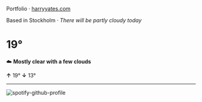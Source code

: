 Portfolio · [harryyates.com](https://harryyates.com)

<!-- WEATHER_START -->
Based in Stockholm · *There will be partly cloudy today*

# 19°
☁️ **Mostly clear with a few clouds**

**↑** 19° **↓** 13°

---
<!-- WEATHER_END -->

<p align="left">
  <a>
    <img src="https://spotify-github-profile.kittinanx.com/api/view?uid=bigbello&cover_image=true&theme=natemoo-re&show_offline=true&background_color=121212&interchange=false&bar_color=53b14f&bar_color_cover=false" alt="spotify-github-profile">
  </a>
</p>